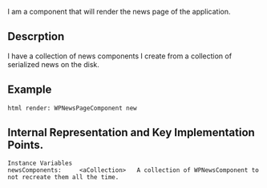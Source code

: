 I am a component that will render the news page of the application.

Descrption 
------------------

I have a collection of news components I create from a collection of serialized news on the disk.

Example 
-------------------

	html render: WPNewsPageComponent new
 
Internal Representation and Key Implementation Points.
-------------------

    Instance Variables
	newsComponents:		<aCollection>	A collection of WPNewsComponent to not recreate them all the time.